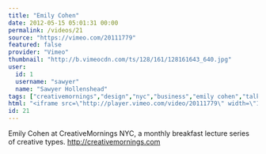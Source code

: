 ```yaml
---
title: "Emily Cohen"
date: 2012-05-15 05:01:31 00:00
permalink: /videos/21
source: "https://vimeo.com/20111779"
featured: false
provider: "Vimeo"
thumbnail: "http://b.vimeocdn.com/ts/128/161/128161643_640.jpg"
user:
  id: 1
  username: "sawyer"
  name: "Sawyer Hollenshead"
tags: ["creativemornings","design","nyc","business","emily cohen","talk"]
html: "<iframe src=\"http://player.vimeo.com/video/20111779\" width=\"1280\" height=\"720\" frameborder=\"0\" webkitAllowFullScreen mozallowfullscreen allowFullScreen></iframe>"
id: 21
---
```


Emily Cohen at CreativeMornings NYC, a monthly breakfast lecture series of creative types. http://creativemornings.com